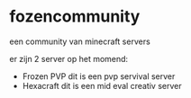 fozencommunity
==============

een community van minecraft servers


er zijn 2 server op het momend: 

* Frozen PVP   dit is een pvp servival server
* Hexacraft    dit is een mid eval creativ server
